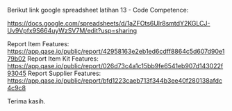 Berikut link google spreadsheet latihan 13 - Code Competence:

https://docs.google.com/spreadsheets/d/1aZFOts6Ulr8smtdY2KGLCJ-Uv9Vpfx9S664uyWzSV7M/edit?usp=sharing

Report Item Features: https://app.qase.io/public/report/42958163e2eb1ed6cdff8864c5d607d90e179b02
Report Item Kit Features: https://app.qase.io/public/report/026d73c4a1c15bb9fe6541eb907d143022f93045
Report Supplier Features: https://app.qase.io/public/report/bfd1223caeb713f344b3ee40f280138afdc4c9c8

Terima kasih.